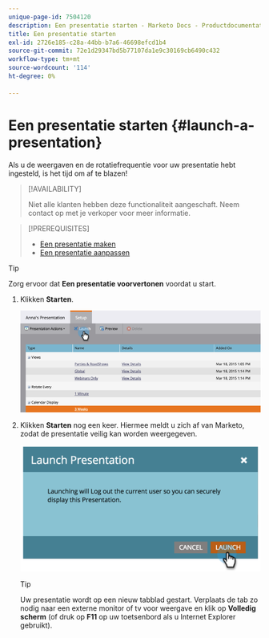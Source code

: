 ```yaml
---
unique-page-id: 7504120
description: Een presentatie starten - Marketo Docs - Productdocumentatie
title: Een presentatie starten
exl-id: 2726e185-c28a-44bb-b7a6-46698efcd1b4
source-git-commit: 72e1d29347bd5b77107da1e9c30169cb6490c432
workflow-type: tm+mt
source-wordcount: '114'
ht-degree: 0%

---
```


# Een presentatie starten {#launch-a-presentation}

Als u de weergaven en de rotatiefrequentie voor uw presentatie hebt ingesteld, is het tijd om af te blazen!

>[!AVAILABILITY]
>
>
>Niet alle klanten hebben deze functionaliteit aangeschaft. Neem contact op met je verkoper voor meer informatie.

>[!PREREQUISITES]
>
>* [Een presentatie maken](/help/marketo/product-docs/core-marketo-concepts/marketing-calendar/calendar-hd/create-a-presentation.md)
>* [Een presentatie aanpassen](/help/marketo/product-docs/core-marketo-concepts/marketing-calendar/calendar-hd/customize-a-presentation.md)


>[!TIP]
>
>Zorg ervoor dat **Een presentatie voorvertonen** voordat u start.

1. Klikken **Starten**.

   ![](assets/image2015-3-20-14-3a4-3a18.png)

1. Klikken **Starten** nog een keer. Hiermee meldt u zich af van Marketo, zodat de presentatie veilig kan worden weergegeven.

   ![](assets/image2015-3-20-14-3a5-3a34.png)

   >[!TIP]
   >
   >Uw presentatie wordt op een nieuw tabblad gestart. Verplaats de tab zo nodig naar een externe monitor of tv voor weergave en klik op **Volledig scherm** (of druk op **F11** op uw toetsenbord als u Internet Explorer gebruikt).
